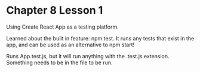 # Chapter 8 Lesson 1
Using Create React App as a testing platform.

Learned about the built in feature: npm test. It runs any tests that exist in the app, and can be used as an alternative to npm start!

Runs App.test.js, but it will run anything with the .test.js extension. Something needs to be in the file to be run.